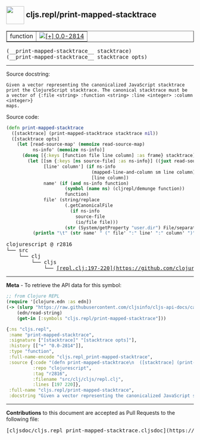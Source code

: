 ## <img width="48px" valign="middle" src="http://i.imgur.com/Hi20huC.png"> cljs.repl/print-mapped-stacktrace

 <table border="1">
<tr>

<td>function</td>
<td><a href="https://github.com/cljsinfo/cljs-api-docs/tree/0.0-2814"><img valign="middle" alt="[+] 0.0-2814" src="https://img.shields.io/badge/+-0.0--2814-lightgrey.svg"></a> </td>
</tr>
</table>

 <samp>
(__print-mapped-stacktrace__ stacktrace)<br>
</samp>
 <samp>
(__print-mapped-stacktrace__ stacktrace opts)<br>
</samp>

---




Source docstring:

```
Given a vector representing the canonicalized JavaScript stacktrace
print the ClojureScript stacktrace. The canonical stacktrace must be
a vector of {:file <string> :function <string> :line <integer> :column <integer>}
maps.
```

Source code:

```clj
(defn print-mapped-stacktrace
  ([stacktrace] (print-mapped-stacktrace stacktrace nil))
  ([stacktrace opts]
    (let [read-source-map' (memoize read-source-map)
          ns-info' (memoize ns-info)]
      (doseq [{:keys [function file line column] :as frame} stacktrace]
        (let [[sm {:keys [ns source-file] :as ns-info}] ((juxt read-source-map' ns-info') file)
              [line' column'] (if ns-info
                                (mapped-line-and-column sm line column)
                                [line column])
              name' (if (and ns-info function)
                      (symbol (name ns) (cljrepl/demunge function))
                      function)
              file' (string/replace
                      (.getCanonicalFile
                        (if ns-info
                          source-file
                          (io/file file)))
                      (str (System/getProperty "user.dir") File/separator) "")]
          (println "\t" (str name' " (" file' ":" line' ":" column' ")")))))))
```

 <pre>
clojurescript @ r2816
└── src
    └── clj
        └── cljs
            └── <ins>[repl.clj:197-220](https://github.com/clojure/clojurescript/blob/r2816/src/clj/cljs/repl.clj#L197-L220)</ins>
</pre>


---

__Meta__ - To retrieve the API data for this symbol:

```clj
;; from Clojure REPL
(require '[clojure.edn :as edn])
(-> (slurp "https://raw.githubusercontent.com/cljsinfo/cljs-api-docs/catalog/cljs-api.edn")
    (edn/read-string)
    (get-in [:symbols "cljs.repl/print-mapped-stacktrace"]))
```

```clj
{:ns "cljs.repl",
 :name "print-mapped-stacktrace",
 :signature ["[stacktrace]" "[stacktrace opts]"],
 :history [["+" "0.0-2814"]],
 :type "function",
 :full-name-encode "cljs.repl_print-mapped-stacktrace",
 :source {:code "(defn print-mapped-stacktrace\n  ([stacktrace] (print-mapped-stacktrace stacktrace nil))\n  ([stacktrace opts]\n    (let [read-source-map' (memoize read-source-map)\n          ns-info' (memoize ns-info)]\n      (doseq [{:keys [function file line column] :as frame} stacktrace]\n        (let [[sm {:keys [ns source-file] :as ns-info}] ((juxt read-source-map' ns-info') file)\n              [line' column'] (if ns-info\n                                (mapped-line-and-column sm line column)\n                                [line column])\n              name' (if (and ns-info function)\n                      (symbol (name ns) (cljrepl/demunge function))\n                      function)\n              file' (string/replace\n                      (.getCanonicalFile\n                        (if ns-info\n                          source-file\n                          (io/file file)))\n                      (str (System/getProperty \"user.dir\") File/separator) \"\")]\n          (println \"\\t\" (str name' \" (\" file' \":\" line' \":\" column' \")\")))))))",
          :repo "clojurescript",
          :tag "r2816",
          :filename "src/clj/cljs/repl.clj",
          :lines [197 220]},
 :full-name "cljs.repl/print-mapped-stacktrace",
 :docstring "Given a vector representing the canonicalized JavaScript stacktrace\nprint the ClojureScript stacktrace. The canonical stacktrace must be\na vector of {:file <string> :function <string> :line <integer> :column <integer>}\nmaps."}

```

---

__Contributions__ to this document are accepted as Pull Requests to the following file:

 <pre>
[cljsdoc/cljs.repl_print-mapped-stacktrace.cljsdoc](https://github.com/cljsinfo/cljs-api-docs/blob/master/cljsdoc/cljs.repl_print-mapped-stacktrace.cljsdoc)
</pre>

